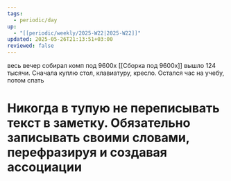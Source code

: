 ```yaml
---
tags:
  - periodic/day
up:
  - "[[periodic/weekly/2025-W22|2025-W22]]"
updated: 2025-05-26T21:13:51+03:00
reviewed: false
---
```


весь вечер собирал комп под 9600х [[Сборка под 9600x]]
вышло 124 тысячи. Сначала куплю стол, клавиатуру, кресло.
Остался час на учебу, потом спать

# Никогда в тупую не переписывать текст в заметку. Обязательно записывать своими словами, перефразируя и создавая ассоциации
